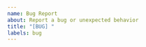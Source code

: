 ```yaml
---
name: Bug Report
about: Report a bug or unexpected behavior
title: "[BUG] "
labels: bug
---
```


<!-- What went wrong? -->

<!-- How can we recreate this problem? -->

<!-- What should have happened instead? -->

<!-- What's your setup?
- **OS:**
- **Stata version:**
- **Package version:**
-->

<!-- Got any screenshots or extra details that might help? -->
